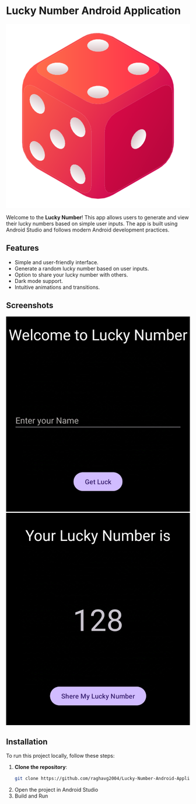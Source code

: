 # Lucky Number Android Application
![Icon](app/src/main/res/drawable/dice.png)

Welcome to the **Lucky Number**! This app allows users to generate and view their lucky numbers based on simple user inputs. The app is built using Android Studio and follows modern Android development practices.

## Features

- Simple and user-friendly interface.
- Generate a random lucky number based on user inputs.
- Option to share your lucky number with others.
- Dark mode support.
- Intuitive animations and transitions.

## Screenshots

![Home Screen](app/src/main/res/drawable/img1.png)
![Lucky Number Screen](app/src/main/res/drawable/img2.png)

## Installation

To run this project locally, follow these steps:

1. **Clone the repository**:
   ```bash
   git clone https://github.com/raghavg2004/Lucky-Number-Android-Application.git
   ```
2. Open the project in Android Studio
3. Build and Run
